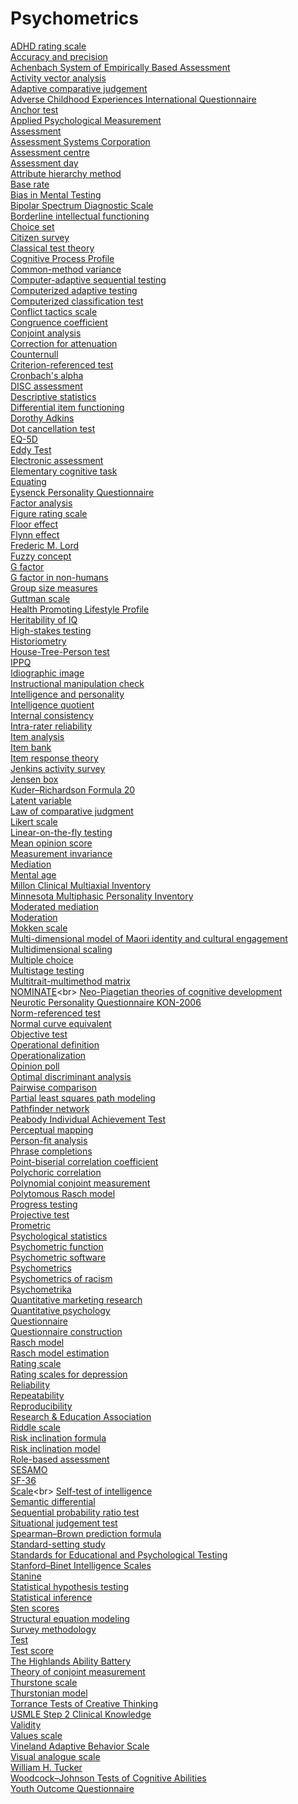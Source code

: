 # Psychometrics
[ADHD rating scale](https://en.wikipedia.org/wiki/ADHD_rating_scale)<br>
[Accuracy and precision](https://en.wikipedia.org/wiki/Accuracy_and_precision)<br>
[Achenbach System of Empirically Based Assessment](https://en.wikipedia.org/wiki/Achenbach_System_of_Empirically_Based_Assessment)<br>
[Activity vector analysis](https://en.wikipedia.org/wiki/Activity_vector_analysis)<br>
[Adaptive comparative judgement](https://en.wikipedia.org/wiki/Adaptive_comparative_judgement)<br>
[Adverse Childhood Experiences International Questionnaire](https://en.wikipedia.org/wiki/Adverse_Childhood_Experiences_International_Questionnaire_(ACE-IQ))<br>
[Anchor test](https://en.wikipedia.org/wiki/Anchor_test)<br>
[Applied Psychological Measurement](https://en.wikipedia.org/wiki/Applied_Psychological_Measurement)<br>
[Assessment](https://en.wikipedia.org/wiki/Assessment_(journal))<br>
[Assessment Systems Corporation](https://en.wikipedia.org/wiki/Assessment_Systems_Corporation)<br>
[Assessment centre](https://en.wikipedia.org/wiki/Assessment_centre)<br>
[Assessment day](https://en.wikipedia.org/wiki/Assessment_day)<br>
[Attribute hierarchy method](https://en.wikipedia.org/wiki/Attribute_hierarchy_method)<br>
[Base rate](https://en.wikipedia.org/wiki/Base_rate)<br>
[Bias in Mental Testing](https://en.wikipedia.org/wiki/Bias_in_Mental_Testing)<br>
[Bipolar Spectrum Diagnostic Scale](https://en.wikipedia.org/wiki/Bipolar_Spectrum_Diagnostic_Scale)<br>
[Borderline intellectual functioning](https://en.wikipedia.org/wiki/Borderline_intellectual_functioning)<br>
[Choice set](https://en.wikipedia.org/wiki/Choice_set)<br>
[Citizen survey](https://en.wikipedia.org/wiki/Citizen_survey)<br>
[Classical test theory](https://en.wikipedia.org/wiki/Classical_test_theory)<br>
[Cognitive Process Profile](https://en.wikipedia.org/wiki/Cognitive_Process_Profile)<br>
[Common-method variance](https://en.wikipedia.org/wiki/Common-method_variance)<br>
[Computer-adaptive sequential testing](https://en.wikipedia.org/wiki/Computer-adaptive_sequential_testing)<br>
[Computerized adaptive testing](https://en.wikipedia.org/wiki/Computerized_adaptive_testing)<br>
[Computerized classification test](https://en.wikipedia.org/wiki/Computerized_classification_test)<br>
[Conflict tactics scale](https://en.wikipedia.org/wiki/Conflict_tactics_scale)<br>
[Congruence coefficient](https://en.wikipedia.org/wiki/Congruence_coefficient)<br>
[Conjoint analysis](https://en.wikipedia.org/wiki/Conjoint_analysis)<br>
[Correction for attenuation](https://en.wikipedia.org/wiki/Correction_for_attenuation)<br>
[Counternull](https://en.wikipedia.org/wiki/Counternull)<br>
[Criterion-referenced test](https://en.wikipedia.org/wiki/Criterion-referenced_test)<br>
[Cronbach's alpha](https://en.wikipedia.org/wiki/Cronbach's_alpha)<br>
[DISC assessment](https://en.wikipedia.org/wiki/DISC_assessment)<br>
[Descriptive statistics](https://en.wikipedia.org/wiki/Descriptive_statistics)<br>
[Differential item functioning](https://en.wikipedia.org/wiki/Differential_item_functioning)<br>
[Dorothy Adkins](https://en.wikipedia.org/wiki/Dorothy_Adkins)<br>
[Dot cancellation test](https://en.wikipedia.org/wiki/Dot_cancellation_test)<br>
[EQ-5D](https://en.wikipedia.org/wiki/EQ-5D)<br>
[Eddy Test](https://en.wikipedia.org/wiki/Eddy_Test)<br>
[Electronic assessment](https://en.wikipedia.org/wiki/Electronic_assessment)<br>
[Elementary cognitive task](https://en.wikipedia.org/wiki/Elementary_cognitive_task)<br>
[Equating](https://en.wikipedia.org/wiki/Equating)<br>
[Eysenck Personality Questionnaire](https://en.wikipedia.org/wiki/Eysenck_Personality_Questionnaire)<br>
[Factor analysis](https://en.wikipedia.org/wiki/Factor_analysis)<br>
[Figure rating scale](https://en.wikipedia.org/wiki/Figure_rating_scale)<br>
[Floor effect](https://en.wikipedia.org/wiki/Floor_effect)<br>
[Flynn effect](https://en.wikipedia.org/wiki/Flynn_effect)<br>
[Frederic M. Lord](https://en.wikipedia.org/wiki/Frederic_M._Lord)<br>
[Fuzzy concept](https://en.wikipedia.org/wiki/Fuzzy_concept)<br>
[G factor](https://en.wikipedia.org/wiki/G_factor_(psychometrics))<br>
[G factor in non-humans](https://en.wikipedia.org/wiki/G_factor_in_non-humans)<br>
[Group size measures](https://en.wikipedia.org/wiki/Group_size_measures)<br>
[Guttman scale](https://en.wikipedia.org/wiki/Guttman_scale)<br>
[Health Promoting Lifestyle Profile](https://en.wikipedia.org/wiki/Health_Promoting_Lifestyle_Profile)<br>
[Heritability of IQ](https://en.wikipedia.org/wiki/Heritability_of_IQ)<br>
[High-stakes testing](https://en.wikipedia.org/wiki/High-stakes_testing)<br>
[Historiometry](https://en.wikipedia.org/wiki/Historiometry)<br>
[House-Tree-Person test](https://en.wikipedia.org/wiki/House-Tree-Person_test)<br>
[IPPQ](https://en.wikipedia.org/wiki/IPPQ)<br>
[Idiographic image](https://en.wikipedia.org/wiki/Idiographic_image)<br>
[Instructional manipulation check](https://en.wikipedia.org/wiki/Instructional_manipulation_check)<br>
[Intelligence and personality](https://en.wikipedia.org/wiki/Intelligence_and_personality)<br>
[Intelligence quotient](https://en.wikipedia.org/wiki/Intelligence_quotient)<br>
[Internal consistency](https://en.wikipedia.org/wiki/Internal_consistency)<br>
[Intra-rater reliability](https://en.wikipedia.org/wiki/Intra-rater_reliability)<br>
[Item analysis](https://en.wikipedia.org/wiki/Item_analysis)<br>
[Item bank](https://en.wikipedia.org/wiki/Item_bank)<br>
[Item response theory](https://en.wikipedia.org/wiki/Item_response_theory)<br>
[Jenkins activity survey](https://en.wikipedia.org/wiki/Jenkins_activity_survey)<br>
[Jensen box](https://en.wikipedia.org/wiki/Jensen_box)<br>
[Kuder–Richardson Formula 20](https://en.wikipedia.org/wiki/Kuder–Richardson_Formula_20)<br>
[Latent variable](https://en.wikipedia.org/wiki/Latent_variable)<br>
[Law of comparative judgment](https://en.wikipedia.org/wiki/Law_of_comparative_judgment)<br>
[Likert scale](https://en.wikipedia.org/wiki/Likert_scale)<br>
[Linear-on-the-fly testing](https://en.wikipedia.org/wiki/Linear-on-the-fly_testing)<br>
[Mean opinion score](https://en.wikipedia.org/wiki/Mean_opinion_score)<br>
[Measurement invariance](https://en.wikipedia.org/wiki/Measurement_invariance)<br>
[Mediation](https://en.wikipedia.org/wiki/Mediation_(statistics))<br>
[Mental age](https://en.wikipedia.org/wiki/Mental_age)<br>
[Millon Clinical Multiaxial Inventory](https://en.wikipedia.org/wiki/Millon_Clinical_Multiaxial_Inventory)<br>
[Minnesota Multiphasic Personality Inventory](https://en.wikipedia.org/wiki/Minnesota_Multiphasic_Personality_Inventory)<br>
[Moderated mediation](https://en.wikipedia.org/wiki/Moderated_mediation)<br>
[Moderation](https://en.wikipedia.org/wiki/Moderation_(statistics))<br>
[Mokken scale](https://en.wikipedia.org/wiki/Mokken_scale)<br>
[Multi-dimensional model of Maori identity and cultural engagement](https://en.wikipedia.org/wiki/Multi-dimensional_model_of_Maori_identity_and_cultural_engagement)<br>
[Multidimensional scaling](https://en.wikipedia.org/wiki/Multidimensional_scaling)<br>
[Multiple choice](https://en.wikipedia.org/wiki/Multiple_choice)<br>
[Multistage testing](https://en.wikipedia.org/wiki/Multistage_testing)<br>
[Multitrait-multimethod matrix](https://en.wikipedia.org/wiki/Multitrait-multimethod_matrix)<br>
[NOMINATE](https://en.wikipedia.org/wiki/NOMINATE_(scaling_method))<br>
[Neo-Piagetian theories of cognitive development](https://en.wikipedia.org/wiki/Neo-Piagetian_theories_of_cognitive_development)<br>
[Neurotic Personality Questionnaire KON-2006](https://en.wikipedia.org/wiki/Neurotic_Personality_Questionnaire_KON-2006)<br>
[Norm-referenced test](https://en.wikipedia.org/wiki/Norm-referenced_test)<br>
[Normal curve equivalent](https://en.wikipedia.org/wiki/Normal_curve_equivalent)<br>
[Objective test](https://en.wikipedia.org/wiki/Objective_test)<br>
[Operational definition](https://en.wikipedia.org/wiki/Operational_definition)<br>
[Operationalization](https://en.wikipedia.org/wiki/Operationalization)<br>
[Opinion poll](https://en.wikipedia.org/wiki/Opinion_poll)<br>
[Optimal discriminant analysis](https://en.wikipedia.org/wiki/Optimal_discriminant_analysis)<br>
[Pairwise comparison](https://en.wikipedia.org/wiki/Pairwise_comparison)<br>
[Partial least squares path modeling](https://en.wikipedia.org/wiki/Partial_least_squares_path_modeling)<br>
[Pathfinder network](https://en.wikipedia.org/wiki/Pathfinder_network)<br>
[Peabody Individual Achievement Test](https://en.wikipedia.org/wiki/Peabody_Individual_Achievement_Test)<br>
[Perceptual mapping](https://en.wikipedia.org/wiki/Perceptual_mapping)<br>
[Person-fit analysis](https://en.wikipedia.org/wiki/Person-fit_analysis)<br>
[Phrase completions](https://en.wikipedia.org/wiki/Phrase_completions)<br>
[Point-biserial correlation coefficient](https://en.wikipedia.org/wiki/Point-biserial_correlation_coefficient)<br>
[Polychoric correlation](https://en.wikipedia.org/wiki/Polychoric_correlation)<br>
[Polynomial conjoint measurement](https://en.wikipedia.org/wiki/Polynomial_conjoint_measurement)<br>
[Polytomous Rasch model](https://en.wikipedia.org/wiki/Polytomous_Rasch_model)<br>
[Progress testing](https://en.wikipedia.org/wiki/Progress_testing)<br>
[Projective test](https://en.wikipedia.org/wiki/Projective_test)<br>
[Prometric](https://en.wikipedia.org/wiki/Prometric)<br>
[Psychological statistics](https://en.wikipedia.org/wiki/Psychological_statistics)<br>
[Psychometric function](https://en.wikipedia.org/wiki/Psychometric_function)<br>
[Psychometric software](https://en.wikipedia.org/wiki/Psychometric_software)<br>
[Psychometrics](https://en.wikipedia.org/wiki/Psychometrics)<br>
[Psychometrics of racism](https://en.wikipedia.org/wiki/Psychometrics_of_racism)<br>
[Psychometrika](https://en.wikipedia.org/wiki/Psychometrika)<br>
[Quantitative marketing research](https://en.wikipedia.org/wiki/Quantitative_marketing_research)<br>
[Quantitative psychology](https://en.wikipedia.org/wiki/Quantitative_psychology)<br>
[Questionnaire](https://en.wikipedia.org/wiki/Questionnaire)<br>
[Questionnaire construction](https://en.wikipedia.org/wiki/Questionnaire_construction)<br>
[Rasch model](https://en.wikipedia.org/wiki/Rasch_model)<br>
[Rasch model estimation](https://en.wikipedia.org/wiki/Rasch_model_estimation)<br>
[Rating scale](https://en.wikipedia.org/wiki/Rating_scale)<br>
[Rating scales for depression](https://en.wikipedia.org/wiki/Rating_scales_for_depression)<br>
[Reliability](https://en.wikipedia.org/wiki/Reliability_(statistics))<br>
[Repeatability](https://en.wikipedia.org/wiki/Repeatability)<br>
[Reproducibility](https://en.wikipedia.org/wiki/Reproducibility)<br>
[Research & Education Association](https://en.wikipedia.org/wiki/Research_&_Education_Association)<br>
[Riddle scale](https://en.wikipedia.org/wiki/Riddle_scale)<br>
[Risk inclination formula](https://en.wikipedia.org/wiki/Risk_inclination_formula)<br>
[Risk inclination model](https://en.wikipedia.org/wiki/Risk_inclination_model)<br>
[Role-based assessment](https://en.wikipedia.org/wiki/Role-based_assessment)<br>
[SESAMO](https://en.wikipedia.org/wiki/SESAMO)<br>
[SF-36](https://en.wikipedia.org/wiki/SF-36)<br>
[Scale](https://en.wikipedia.org/wiki/Scale_(social_sciences))<br>
[Self-test of intelligence](https://en.wikipedia.org/wiki/Self-test_of_intelligence)<br>
[Semantic differential](https://en.wikipedia.org/wiki/Semantic_differential)<br>
[Sequential probability ratio test](https://en.wikipedia.org/wiki/Sequential_probability_ratio_test)<br>
[Situational judgement test](https://en.wikipedia.org/wiki/Situational_judgement_test)<br>
[Spearman–Brown prediction formula](https://en.wikipedia.org/wiki/Spearman–Brown_prediction_formula)<br>
[Standard-setting study](https://en.wikipedia.org/wiki/Standard-setting_study)<br>
[Standards for Educational and Psychological Testing](https://en.wikipedia.org/wiki/Standards_for_Educational_and_Psychological_Testing)<br>
[Stanford–Binet Intelligence Scales](https://en.wikipedia.org/wiki/Stanford–Binet_Intelligence_Scales)<br>
[Stanine](https://en.wikipedia.org/wiki/Stanine)<br>
[Statistical hypothesis testing](https://en.wikipedia.org/wiki/Statistical_hypothesis_testing)<br>
[Statistical inference](https://en.wikipedia.org/wiki/Statistical_inference)<br>
[Sten scores](https://en.wikipedia.org/wiki/Sten_scores)<br>
[Structural equation modeling](https://en.wikipedia.org/wiki/Structural_equation_modeling)<br>
[Survey methodology](https://en.wikipedia.org/wiki/Survey_methodology)<br>
[Test](https://en.wikipedia.org/wiki/Test_(assessment))<br>
[Test score](https://en.wikipedia.org/wiki/Test_score)<br>
[The Highlands Ability Battery](https://en.wikipedia.org/wiki/The_Highlands_Ability_Battery)<br>
[Theory of conjoint measurement](https://en.wikipedia.org/wiki/Theory_of_conjoint_measurement)<br>
[Thurstone scale](https://en.wikipedia.org/wiki/Thurstone_scale)<br>
[Thurstonian model](https://en.wikipedia.org/wiki/Thurstonian_model)<br>
[Torrance Tests of Creative Thinking](https://en.wikipedia.org/wiki/Torrance_Tests_of_Creative_Thinking)<br>
[USMLE Step 2 Clinical Knowledge](https://en.wikipedia.org/wiki/USMLE_Step_2_Clinical_Knowledge)<br>
[Validity](https://en.wikipedia.org/wiki/Validity_(statistics))<br>
[Values scale](https://en.wikipedia.org/wiki/Values_scale)<br>
[Vineland Adaptive Behavior Scale](https://en.wikipedia.org/wiki/Vineland_Adaptive_Behavior_Scale)<br>
[Visual analogue scale](https://en.wikipedia.org/wiki/Visual_analogue_scale)<br>
[William H. Tucker](https://en.wikipedia.org/wiki/William_H._Tucker)<br>
[Woodcock–Johnson Tests of Cognitive Abilities](https://en.wikipedia.org/wiki/Woodcock–Johnson_Tests_of_Cognitive_Abilities)<br>
[Youth Outcome Questionnaire](https://en.wikipedia.org/wiki/Youth_Outcome_Questionnaire)<br>
